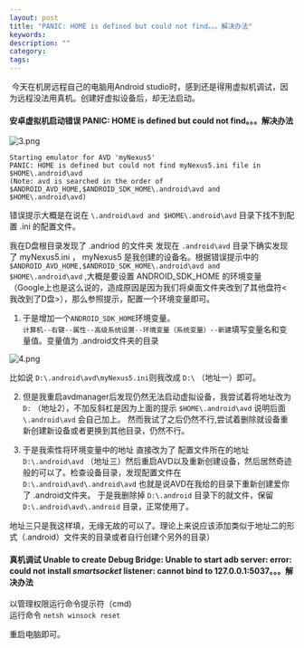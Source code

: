 ```yaml
---
layout: post
title: "PANIC: HOME is defined but could not find。。。解决办法"
keywords: 
description: ""
category: 
tags: 
---
```


​	今天在机房远程自己的电脑用Android studio时，感到还是得用虚拟机调试，因为远程没法用真机。创建好虚拟设备后，却无法启动。  



#### 安卓虚拟机启动错误 PANIC: HOME is defined but could not find。。。解决办法  
![3.png][1]  

    Starting emulator for AVD 'myNexus5'  
    PANIC: HOME is defined but could not find myNexus5.ini file in $HOME\.android\avd  
    (Note: avd is searched in the order of $ANDROID_AVD_HOME,$ANDROID_SDK_HOME\.android\avd and $HOME\.android\avd)  

错误提示大概是在说在 `\.android\avd and $HOME\.android\avd` 目录下找不到配置 .ini 的配置文件。  

我在D盘根目录发现了 .andriod 的文件夹 发现在 `.android\avd` 目录下确实发现了 myNexus5.ini ， myNexus5 是我创建的设备名。根据错误提示中的 `$ANDROID_AVD_HOME,$ANDROID_SDK_HOME\.android\avd and $HOME\.android\avd` ,大概是要设置 ANDROID_SDK_HOME 的环境变量（Google上也是这么说的，造成原因是因为我们将桌面文件夹改到了其他盘符<我改到了D盘>），那么参照提示，配置一个环境变量即可。  

1. 于是增加一个`ANDROID_SDK_HOME`环境变量。  
   `计算机--右键--属性--高级系统设置--环境变量（系统变量）--新建`填写变量名和变量值。变量值为 .android文件夹的目录  

![4.png][2]  

比如说 `D:\.android\avd\myNexus5.ini`则我改成 `D:\` （地址一）即可。  

2. 但是我重启avdmanager后发现仍然无法启动虚拟设备，我尝试着将地址改为 `D:` （地址2），不加反斜杠是因为上面的提示 `$HOME\.android\avd` 说明后面 `\.android\avd` 会自己加上。 然而我试了之后仍然不行,尝试着删除就设备重新创建新设备或者更换到其他目录，仍然不行。  

3. 于是我索性将环境变量中的地址 直接改为了 配置文件所在的地址 `D:\.android\avd` （地址三）然后重启AVD以及重新创建设备，然后居然奇迹般的可以了。检查设备目录，发现配置文件在  `D:\.android\avd\.android\avd` 也就是说AVD在我给的目录下重新创建爱你了 .android文件夹。 于是我删除掉 `D:\.android` 目录下的就文件，保留 `D:\.android\avd\.android` 目录，正常使用了。  

地址三只是我这样填，无缘无故的可以了。理论上来说应该添加类似于地址二的形式（.android）文件夹的目录或者自行创建个另外的目录）  

#### 真机调试 Unable to create Debug Bridge: Unable to start adb server: error: could not install *smartsocket* listener: cannot bind to 127.0.0.1:5037。。。解决办法  

以管理权限运行命令提示符（cmd)  
运行命令 `netsh winsock reset`  

重启电脑即可。  


[1]: http://539go.com/usr/uploads/2016/03/4132024856.png
[2]: http://539go.com/usr/uploads/2016/03/3724068013.png
